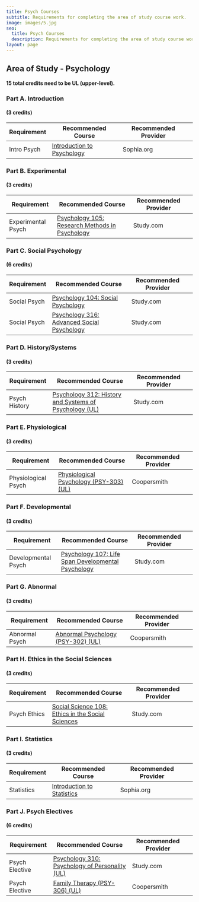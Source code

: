 ```yaml
---
title: Psych Courses
subtitle: Requirements for completing the area of study course work.
image: images/5.jpg
seo:
  title: Psych Courses
  description: Requirements for completing the area of study course work.
layout: page
---
```

## Area of Study - Psychology

**15 total credits need to be UL (upper-level).**

### Part A. Introduction
#### (3 credits)

<div class="responsive-table">
  <table>
    <thead>
      <tr>
        <th>Requirement</th>
        <th>Recommended Course</th>
        <th>Recommended Provider</th>
        <th></th>
      </tr>
    </thead>
    <tbody>
      <tr>
        <td>Intro Psych</td>
        <td><a href="https://www.sophia.org/online-courses/social-science/introduction-to-psychology-2">Introduction to Psychology</a></td>
        <td>Sophia.org</td>
        <td></td>
      </tr>
    </tbody>
  </table>
</div>

### Part B. Experimental
#### (3 credits)

<div class="responsive-table">
  <table>
    <thead>
      <tr>
        <th>Requirement</th>
        <th>Recommended Course</th>
        <th>Recommended Provider</th>
        <th></th>
      </tr>
    </thead>
    <tbody>
      <tr>
        <td>Experimental Psych</td>
        <td><a href="https://study.com/academy/course/psychology-105-research-methods-in-psychology.html">Psychology 105: Research Methods in Psychology</a></td>
        <td>Study.com</td>
        <td></td>
      </tr>
    </tbody>
  </table>
</div>

### Part C. Social Psychology
#### (6 credits)

<div class="responsive-table">
  <table>
    <thead>
      <tr>
        <th>Requirement</th>
        <th>Recommended Course</th>
        <th>Recommended Provider</th>
        <th></th>
      </tr>
    </thead>
    <tbody>
      <tr>
        <td>Social Psych</td>
        <td><a href="https://study.com/academy/course/social-psychology.html">Psychology 104: Social Psychology</a></td>
        <td>Study.com</td>
        <td></td>
      </tr>
      <tr>
        <td>Social Psych</td>
        <td><a href="https://study.com/academy/course/psychology-316-advanced-social-psychology.html">Psychology 316: Advanced Social Psychology</a></td>
        <td>Study.com</td>
        <td></td>
      </tr>
    </tbody>
  </table>
</div>

### Part D. History/Systems
#### (3 credits)

<div class="responsive-table">
  <table>
    <thead>
      <tr>
        <th>Requirement</th>
        <th>Recommended Course</th>
        <th>Recommended Provider</th>
        <th></th>
      </tr>
    </thead>
    <tbody>
      <tr>
        <td>Psych History</td>
        <td><a href="https://study.com/academy/course/social-psychology.html">Psychology 312: History and Systems of Psychology (UL)</a></td>
        <td>Study.com</td>
        <td></td>
      </tr>
    </tbody>
  </table>
</div>

### Part E. Physiological
#### (3 credits)

<div class="responsive-table">
  <table>
    <thead>
      <tr>
        <th>Requirement</th>
        <th>Recommended Course</th>
        <th>Recommended Provider</th>
        <th></th>
      </tr>
    </thead>
    <tbody>
      <tr>
        <td>Physiological Psych</td>
        <td><a href="https://www.coopersmithcc.net/shop/">Physiological Psychology (PSY-303) (UL)</a></td>
        <td>Coopersmith</td>
        <td></td>
      </tr>
    </tbody>
  </table>
</div>

### Part F. Developmental
#### (3 credits)

<div class="responsive-table">
  <table>
    <thead>
      <tr>
        <th>Requirement</th>
        <th>Recommended Course</th>
        <th>Recommended Provider</th>
        <th></th>
      </tr>
    </thead>
    <tbody>
      <tr>
        <td>Developmental Psych</td>
        <td><a href="https://study.com/academy/course/life-span-developmental-psychology.html">Psychology 107: Life Span Developmental Psychology</a></td>
        <td>Study.com</td>
        <td></td>
      </tr>
    </tbody>
  </table>
</div>

### Part G. Abnormal
#### (3 credits)

<div class="responsive-table">
  <table>
    <thead>
      <tr>
        <th>Requirement</th>
        <th>Recommended Course</th>
        <th>Recommended Provider</th>
        <th></th>
      </tr>
    </thead>
    <tbody>
      <tr>
        <td>Abnormal Psych</td>
        <td><a href="https://www.coopersmithcc.net/shop/">Abnormal Psychology (PSY-302) (UL)</a></td>
        <td>Coopersmith</td>
        <td></td>
      </tr>
    </tbody>
  </table>
</div>

### Part H. Ethics in the Social Sciences
#### (3 credits)

<div class="responsive-table">
  <table>
    <thead>
      <tr>
        <th>Requirement</th>
        <th>Recommended Course</th>
        <th>Recommended Provider</th>
        <th></th>
      </tr>
    </thead>
    <tbody>
      <tr>
        <td>Psych Ethics</td>
        <td><a href="https://study.com/academy/course/social-science-108-ethics-in-the-social-sciences.html">Social Science 108: Ethics in the Social Sciences</a></td>
        <td>Study.com</td>
        <td></td>
      </tr>
    </tbody>
  </table>
</div>

### Part I. Statistics
#### (3 credits)

<div class="responsive-table">
  <table>
    <thead>
      <tr>
        <th>Requirement</th>
        <th>Recommended Course</th>
        <th>Recommended Provider</th>
        <th></th>
      </tr>
    </thead>
    <tbody>
      <tr>
        <td>Statistics</td>
        <td><a href="https://www.sophia.org/online-courses/math/introduction-to-statistics-2">Introduction to Statistics</a></td>
        <td>Sophia.org</td>
        <td></td>
      </tr>
    </tbody>
  </table>
</div>

### Part J. Psych Electives
#### (6 credits)

<div class="responsive-table">
  <table>
    <thead>
      <tr>
        <th>Requirement</th>
        <th>Recommended Course</th>
        <th>Recommended Provider</th>
        <th></th>
      </tr>
    </thead>
    <tbody>
      <tr>
        <td>Psych Elective</td>
        <td><a href="https://study.com/academy/course/psychology-310-psychology-of-personality.html">Psychology 310: Psychology of Personality (UL)</a></td>
        <td>Study.com</td>
        <td></td>
      </tr>
      <tr>
        <td>Psych Elective</td>
        <td><a href="https://www.coopersmithcc.net/shop/">Family Therapy (PSY-306) (UL)</a></td>
        <td>Coopersmith</td>
        <td></td>
      </tr>
    </tbody>
  </table>
</div>




